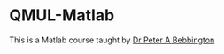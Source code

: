 # QMUL-Matlab

This is a Matlab course taught by [Dr Peter A Bebbington](https://www.linkedin.com/in/bebbington/)